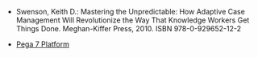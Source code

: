 












* Swenson, Keith D.: Mastering the Unpredictable: How Adaptive Case Management Will Revolutionize the Way That Knowledge Workers Get Things Done. Meghan-Kiffer Press, 2010. ISBN 978-0-929652-12-2














* [Pega 7 Platform](http://www.pega.com/products/pega-7)


























































